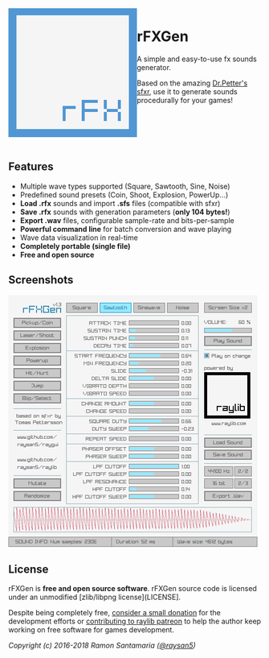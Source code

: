<img align="left" src="logo/rfxgen_256x256.png" width=256>

# rFXGen
A simple and easy-to-use fx sounds generator.

Based on the amazing [Dr.Petter's sfxr](http://www.drpetter.se/project_sfxr.html), use it to generate sounds procedurally for your games!

<br>
<br>
<br>
<br>

## Features

 - Multiple wave types supported (Square, Sawtooth, Sine, Noise)
 - Predefined sound presets (Coin, Shoot, Explosion, PowerUp...)
 - **Load .rfx** sounds and import **.sfs** files (compatible with sfxr)
 - **Save .rfx** sounds with generation parameters (**only 104 bytes!**)
 - **Export .wav** files, configurable sample-rate and bits-per-sample
 - **Powerful command line** for batch conversion and wave playing
 - Wave data visualization in real-time
 - **Completely portable (single file)**
 - **Free and open source**
 
## Screenshots

![rFXGen light interface](screenshots/rfxgen_v130_light_shot01.png)

## License

rFXGen is **free and open source software**. rFXGen source code is licensed under an unmodified [zlib/libpng license](LICENSE].

Despite being completely free, [consider a small donation](https://www.paypal.com/donate/?token=Oo3h2bHS9ux4lNzahXhmH3oaAqQpBeeMy2zNoH1lxHuD5Vdi1-B6XlPRlEyEzLmBb7rGwG) for the development efforts or [contributing to raylib patreon](https://www.patreon.com/raylib) to help the author keep working on free software for games development.

*Copyright (c) 2016-2018 Ramon Santamaria ([@raysan5](https://twitter.com/raysan5))*
